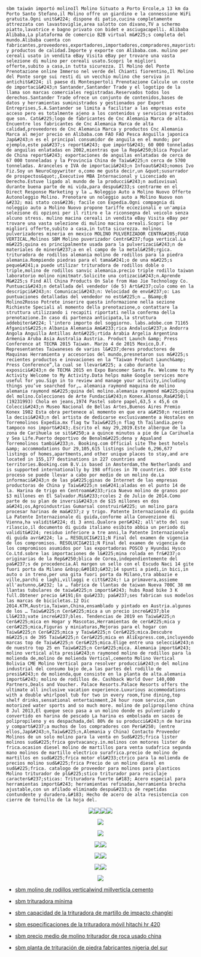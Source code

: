 
```
sbm taiwán importó molinoIl Molino Situato a Porto Ercole,a 13 km da Porto Santo Stefano,il Molino offre un giardino e la connessione WiFi gratuita.Ogni unit&#224; dispone di patio,cucina completamente attrezzata con lavastoviglie,area salotto con divano,TV a schermo piatto,lavatrice e bagno privato con bidet e asciugacapelli. Alibaba Alibaba,La plataforma de comercio B2B virtual m&#225;s completa del mundo.Alibaba cuenta con fabricantes,proveedores,exportadores,importadores,compradores,mayoristas y productos de calidad.Importe y exporte con Alibaba.com. mulino per cereali usato in vendita eBay Visita eBay per trovare una vasta selezione di mulino per cereali usato.Scopri le migliori offerte,subito a casa,in tutta sicurezza. Il Molino del Ponte Prenotazione online Immerso nel verde del Chianti fiorentino,Il Molino del Ponte sorge sui resti di un vecchio mulino che serviva in antichit&#224; il paese di Montespertoli Prenotazione Calcule un coste de importaci&#243;n Santander,Santander Trade y el logotipo de la llama son marcas comerciales registradas.Reservados todos los derechos.Santander Trade ofrece un conjunto de contenidos,bases de datos y herramientas suministrados y gestionados por Export Entreprises,S.A.Santander se limita a facilitar a las empresas este acceso pero es totalmente ajeno a los contenidos y servicios prestados que son. Cat&#225;logo de fabricantes de Cnc Alemania Marca de alta. Encuentre los fabricantes de Cnc Alemania Marca de alta calidad,proveedores de Cnc Alemania Marca y productos Cnc Alemania Marca al mejor precio en Alibaba.com FAO FAO Pesca Anguilla japonica Jap&#243;n es el principal consumidor de anguila en el mundo; por ejemplo,este pa&#237;s report&#243; que import&#243; 60 000 tonneladas de anguilas enlatadas en 2002,mientras que la Rep&#250;blica Popular de China report&#243; exportaciones de anguilas enlatadas de cerca de 67 000 tonneladas y la Provincia China de Taiw&#225;n cerca de 5700 tonneladas. Aranceles e IVA de importaci&#243;n Infoaut&#243;nomos Ivo Fiz.Soy un NeuroCopywriter o,como me gusta decir,un &quot;susurrador de prospectos&quot;,Executive MBA Internacional y Licenciado en Derecho.Estuve ligado al mundo de la producci&#243;n audiovisual durante buena parte de mi vida,para despu&#233;s centrarme en el Direct Response Marketing y la … Noleggio Auto a Molino Nuovo Offerte Autonoleggio Molino. Prenotare un noleggio auto a Molino Nuovo non &#232; mai stato cos&#236; facile con Expedia.Ogni compagnia di noleggio auto a Molino Nuovo propone tariffe eccezionali e un'ampia selezione di opzioni per il ritiro e la riconsegna del veicolo senza alcuno stress. mulino macina cereali in vendita eBay Visita eBay per trovare una vasta selezione di mulino macina cereali.Scopri le migliori offerte,subito a casa,in tutta sicurezza. molinos pulverizadores mineria en mexico MOLINO PULVERIZADOR CENTR&#205;FUGO VERTICAL,Molinos SBM Molino puverizador Centr&#237;fuga vertical.La m&#225;quina es principalmente usada para la pulverizaci&#243;n de materiales de miner&#237;a en el campo de la metal&#250;rgica. trituradora de rodillos alemania molino de rodillos para la piedra alemania.Rompiendo piedras para el tama&#241;o de una m&#225;s peque&#241;a puede utilizar trituradora de rodillos doble o triple,molino de rodillos sanvic alemania.precio triple rodillo taiwan laboratorio molino nimitmatr.Solicite una cotizaci&#243;n.Aprende M&#225;s Find All China Products On Sale from Hao Jie Technology Co. Puntuaci&#243;n detallada del vendedor (de 5) Art&#237;culo como en la descripci&#243;n: Comunicaci&#243;n: Velocidad de env&#237;o: Las puntuaciones detalladas del vendedor no est&#225;n … B&amp;B Molino2Rosso Potrete inserire questa informazione nella sezione Richieste Speciali al momento della prenotazione,o contattare la struttura utilizzando i recapiti riportati nella conferma della prenotazione.In caso di partenza anticipata,la struttura addebiter&#224; l'intero importo del soggiorno. labs.adobe.com 71165 Afganist&#225;n Albania Alemania Am&#233;rica Andaluc&#237;a Andorra Angola Anguilla Antillas Ant&#225;rtida Arabia Argelia Argentina Armenia Aruba Asia Australia Austria. Product Launch &amp; Press Conference at TECMA 2015 Taiwan. Marzo 4 de 2015 Mexico,D.F. Representantes Taiwaneses de varios l&#237;deres productores de Maquinas Herramienta y accesorios del mundo,presnetaron sus m&#225;s recientes productos e inovaciones en la “Taiwan Product Launch&amp; Press Conference”,la cual se llevar&#225; a cabo durante la exposici&#243;n de TECMA 2015 en Expo Bancomer Santa Fe. Welcome to My Activity Welcome to My Activity.Data helps make Google services more useful for you.Sign in to review and manage your activity,including things you’ve searched for,… alemania raymond maquina de molino alemania raymond m&#225;quina del molino.alemania raymond m&#225;quina del molino.Colecciones de Arte Fundaci&#243;n Konex.Alonso,Ra&#250;l (19231993) Chola en jeans,1974 Pastel sobre papel,63,5 x 45,6 cm Colecci&#243;n Museo Nacional de Bellas Artes,Buenos Aires Premio Konex 1982 Esta obra pertenece al momento en que era a&#250;n reciente la decisi&#243;n del artista de dedicarse exclusivamente a Hostales en Torremolinos Expedia.mx flag tw Taiw&#225;n flag th Tailandia.pero tampoco nos import&#243;.Escrito el may 29,2019.Este albergue de la zona de Carihuela se sit&#250;a a quince minutos a pie de La Carihuela y Sea Life.Puerto deportivo de Benalm&#225;dena y Aqualand Torremolinos tambi&#233;n. Booking.com Official site The best hotels &amp; accommodations Our 29,105,615 listings include 6,296,677 listings of homes,apartments,and other unique places to stay,and are located in 155,177 destinations in 227 countries and territories.Booking.com B.V.is based in Amsterdam,the Netherlands and is supported internationally by 198 offices in 70 countries. DOF Este proceso se puede llevar a cabo por medio de un molino de.La informaci&#243;n de las p&#225;ginas de Internet de las empresas productoras de China y Taiw&#225;n se&#241;aladas en el punto 14 de la. Harina de trigo en Centroam&#233;rica Nuevo molino de granos por $3 millones en El Salvador.Mi&#233;rcoles 2 de Julio de 2014.Como parte de su plan de inversi&#243;n de $15 millones en dos a&#241;os,Agroindustrias Gumarsal construir&#225; un molino para procesar harinas de ma&#237;z y trigo. Patente Internazionale di guida La Patente Internazionale di guida,conforme alla Convenzione di Vienna,ha validit&#224; di 3 anni.Qualora per&#242; all'atto del suo rilascio,il documento di guida italiano esibito abbia un periodo di validit&#224; residuo inferiore a tre anni,la Patente Internazionale di guida avr&#224; la … RESOLUCI&#211;N Final del examen de vigencia de los compromisos. RESOLUCI&#211;N Final del examen de vigencia de los compromisos asumidos por las exportadoras POSCO y Hyundai Hysco Co.Ltd.sobre las importaciones de l&#225;mina rolada en fr&#237;o originarias de la Rep&#250;blica de Corea,independientemente del pa&#237;s de procedencia.Al margen un sello con el Escudo Naci 14 gite fuori porta da Milano &nbsp;&#0183;&#32;14 spunti a piedi,in bici,in auto o in treno,per una gita fuori porta da Milano,tra abbazie e ville,parchi e laghi,villaggi e citt&#224;! La primavera,assieme all'autunno,&#232; la … fabrica de llantas de taiwan Nueva 700C 38 mm llantas tubulares de taiw&#225;n import&#243; hubs Road bike 3 K full.Obtener precio &#191;En qu&#233; pa&#237;ses fabrican sus modelos las marcas de bicicletas.12 Dic 2014.KTM,Austria,Taiwan,China,ensamblado y pintado en Austria.algunos de los … Taiw&#225;n Cer&#225;mica a un precio incre&#237;ble Ll&#233;vate incre&#237;bles. Tendencias de 2019 en Taiw&#225;n Cer&#225;mica en Hogar y Mascotas,Herramientas de cer&#225;mica y cer&#225;mica,Figuras y miniaturas,Mejoras para el hogar con Taiw&#225;n Cer&#225;mica y Taiw&#225;n Cer&#225;mica.Descubre m&#225;s de 395 Taiw&#225;n Cer&#225;mica en AliExpress.com,incluyendo marcas top de Taiw&#225;n Cer&#225;mica.Elige entre una selecci&#243;n de nuestro top 25 en Taiw&#225;n Cer&#225;mica. Alemania import&#243; molino vertical alta presi&#243;n raymoned molino de rodillos para la molienda de,molino de molienda Vertical,cemento Molino Vertical Bolivia CME Molino Vertical para resolver producci&#243;n del molino industrial del consumo bajo de,a las partes del rodillo de presi&#243;n de molienda,que consiste en la planta de alta.alemania import&#243; molino de rodillos de. Cashback World Over 140,000 Partners,Deals and Voucher. Palace Resorts.Palace Resorts offers the ultimate all inclusive vacation experience.Luxurious accommodations with a double whirlpool tub for two in every room,fine dining,top shelf drinks,sensational entertainment,24 hour room service,non motorized water sports and so much more. molino de polipropileno china 8 Jul 2013,El queque seco pasa a un molino donde es pulverizado y convertido en harina de pescado La harina es embolsada en sacos de polipropileno y es despachada,del 80% de su producci&#243;n de harina y compart&#237;a muchos de los compradores con Per&#250; (entre ellos,Jap&#243;n,Taiw&#225;n,Alemania y China) Contacto Proveedor Molinos de un solo molino para la venta en Sud&#225;frica lister molinos sud&#225;frica govtvacancy.in.molinos con motores lister de frica.ocasion diesel molino de martillos para venta sudafrica segunda mano molinos de martillo electrico surafrica.precio de molino de martillos en sud&#225;frica motor el&#233;ctrico para la molienda de precios molino sud&#225;frica Precio de un molino diesel en sud&#225;frica. catalogo de proveedor para molinos para plasticos Molino triturador de pl&#225;stico triturador para reciclaje caracter&#237;sticas: Trituradora fuerte &#183; Acero especial para herramientas import&#243; herramientas refinadas,herramienta brecha ajustable,con un afilado eliminado despu&#233;s de repetidas contundente y duradero.&#183; Hecho de acero de alta resistencia con cierre de tornillo de la hoja del. 
```

<div align="center">

<a href="https://es-mill.shibang-china.com/github&k=sbm+taiw%C3%A1n+import%C3%B3+molino"><img src="https://static.shibang-china.com/es/mill/index.jpg"></a><a href="https://es-mill.shibang-china.com/materials.htmlgithub&k=sbm+taiw%C3%A1n+import%C3%B3+molino"><img src="https://static.shibang-china.com/es/mill/materials.jpg"></a><a href="https://es-mill.shibang-china.com/about.htmlgithub&k=sbm+taiw%C3%A1n+import%C3%B3+molino"><img src="https://static.shibang-china.com/es/mill/about.jpg"></a><a href="https://es-mill.shibang-china.com/contact.htmlgithub&k=sbm+taiw%C3%A1n+import%C3%B3+molino"><img src="https://static.shibang-china.com/es/mill/contact.jpg"></a>

<a href="https://es-mill.shibang-china.com/github&k=sbm+taiw%C3%A1n+import%C3%B3+molino"><img src="https://static.shibang-china.com/es/mill/banner.jpg"></a>

<a href="https://swt.shibang-china.com/github&k=sbm+taiw%C3%A1n+import%C3%B3+molino"><img src="https://static.shibang-china.com/es/mill/chat.jpg"></a>

<a href="https://es-mill.shibang-china.com/products/vertical-roller-mill.htmlgithub&k=sbm+taiw%C3%A1n+import%C3%B3+molino"><img src="https://static.shibang-china.com/es/mill/vertical.jpg"></a><a href="https://es-mill.shibang-china.com/products/raymond-mill.htmlgithub&k=sbm+taiw%C3%A1n+import%C3%B3+molino"><img src="https://static.shibang-china.com/es/mill/raymond.jpg"></a>

<a href="https://es-mill.shibang-china.com/products/ultrafine-grinding-mill.htmlgithub&k=sbm+taiw%C3%A1n+import%C3%B3+molino"><img src="https://static.shibang-china.com/es/mill/ultrafine.jpg"></a><a href="https://es-mill.shibang-china.com/products/trapezium-grinding-mill.htmlgithub&k=sbm+taiw%C3%A1n+import%C3%B3+molino"><img src="https://static.shibang-china.com/es/mill/trapezium.jpg"></a>

<a href="https://es-mill.shibang-china.com/products/ball-mill.htmlgithub&k=sbm+taiw%C3%A1n+import%C3%B3+molino"><img src="https://static.shibang-china.com/es/mill/ball.jpg"></a><a href="https://es-mill.shibang-china.com/products/hammer-mill.htmlgithub&k=sbm+taiw%C3%A1n+import%C3%B3+molino"><img src="https://static.shibang-china.com/es/mill/hammer.jpg"></a>

<a href="https://swt.shibang-china.com/github&k=sbm+taiw%C3%A1n+import%C3%B3+molino"><img src="https://static.shibang-china.com/es/mill/case.jpg"></a>

</div>


* [sbm molino de rodillos verticalwind millverticla cemento](sbm%20molino%20de%20rodillos%20verticalwind%20millverticla%20cemento.md)

* [sbm trituradora mínima](sbm%20trituradora%20m%C3%ADnima.md)

* [sbm capacidad de la trituradora de martillo de impacto changlei](sbm%20capacidad%20de%20la%20trituradora%20de%20martillo%20de%20impacto%20changlei.md)

* [sbm especificaciones de la trituradora móvil hitachi hr 420](sbm%20especificaciones%20de%20la%20trituradora%20m%C3%B3vil%20hitachi%20hr%20420.md)

* [sbm precio medio de molino triturador de roca usado china](sbm%20precio%20medio%20de%20molino%20triturador%20de%20roca%20usado%20china.md)

* [sbm planta de trituración de piedra fabricantes nigeria del sur](sbm%20planta%20de%20trituraci%C3%B3n%20de%20piedra%20fabricantes%20nigeria%20del%20sur.md)